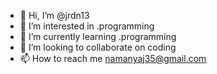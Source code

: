 - 👋 Hi, I’m @jrdn13
- 👀 I’m interested in .programming
- 🌱 I’m currently learning .programming
- 💞️ I’m looking to collaborate on coding
- 📫 How to reach me namanyaj35@gmail.com

<!---
jrdn13/jrdn13 is a ✨ special ✨ repository because its `README.md` (this file) appears on your GitHub profile.
You can click the Preview link to take a look at your changes.
--->
